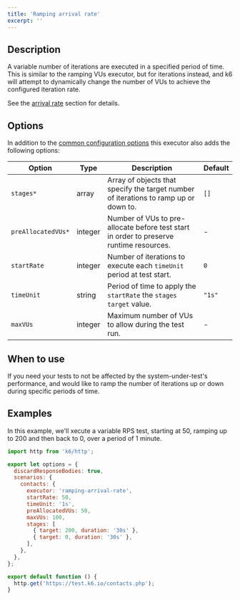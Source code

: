 ```yaml
---
title: 'Ramping arrival rate'
excerpt: ''
---
```


## Description

A variable number of iterations are executed in a specified period of time. This is
similar to the ramping VUs executor, but for iterations instead, and k6 will attempt
to dynamically change the number of VUs to achieve the configured iteration rate.

See the [arrival rate](#arrival-rate) section for details.

## Options

In addition to the [common configuration options](/using-k6/scenarios#common-options) this executor
also adds the following options:

| Option            | Type    | Description                                                                             | Default |
| ----------------- | ------- | --------------------------------------------------------------------------------------- | ------- |
| `stages*`          | array   | Array of objects that specify the target number of iterations to ramp up or down to.    | `[]`    |
| `preAllocatedVUs*` | integer | Number of VUs to pre-allocate before test start in order to preserve runtime resources. | -       |
| `startRate`       | integer | Number of iterations to execute each `timeUnit` period at test start.                   | `0`     |
| `timeUnit`        | string  | Period of time to apply the `startRate` the `stages` `target` value.                    | `"1s"`  |
| `maxVUs`          | integer | Maximum number of VUs to allow during the test run.                                     | -       |

## When to use

If you need your tests to not be affected by the system-under-test's performance, and
would like to ramp the number of iterations up or down during specific periods of time.

## Examples

In this example, we'll xecute a variable RPS test, starting at 50, ramping up to 200 and then back to 0, over a period of 1 minute.

<div class="code-group" data-props='{"labels": [ "ramping-arr-rate.js" ], "lineNumbers": "[true]"}'>

```js
import http from 'k6/http';

export let options = {
  discardResponseBodies: true,
  scenarios: {
    contacts: {
      executor: 'ramping-arrival-rate',
      startRate: 50,
      timeUnit: '1s',
      preAllocatedVUs: 50,
      maxVUs: 100,
      stages: [
        { target: 200, duration: '30s' },
        { target: 0, duration: '30s' },
      ],
    },
  },
};

export default function () {
  http.get('https://test.k6.io/contacts.php');
}
```

</div>
